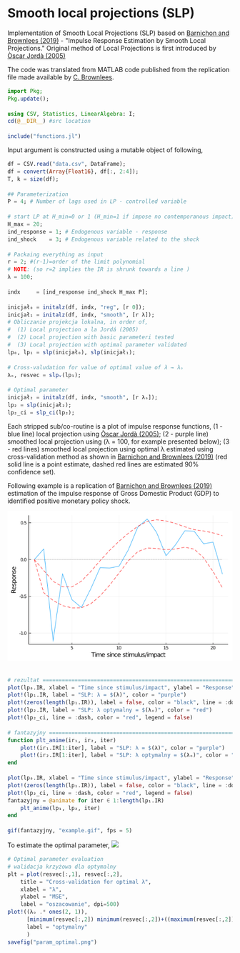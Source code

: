 # Smooth local projections (SLP)
Implementation of Smooth Local Projections (SLP) based on [Barnichon and Brownlees (2019)](https://www.mitpressjournals.org/doi/abs/10.1162/rest_a_00778) - "Impulse Response Estimation by Smooth Local Projections." Original method of Local Projections is first introduced by [Òscar Jordà (2005)](https://www.aeaweb.org/articles?id=10.1257/0002828053828518)

The code was translated from MATLAB code published from the replication file made available by [C. Brownlees](https://github.com/ctbrownlees/MATLAB-package-lproj).

```julia
import Pkg;
Pkg.update();

using CSV, Statistics, LinearAlgebra: I;
cd(@__DIR__) #src location

include("functions.jl")
```

Input argument is constructed using a mutable object of following,

```julia
df = CSV.read("data.csv", DataFrame);
df = convert(Array{Float16}, df[:, 2:4]);
T, k = size(df);

## Parameterization
P = 4; # Number of lags used in LP - controlled variable

# start LP at H_min=0 or 1 (H_min=1 if impose no contemporanous impact)
H_max = 20;
ind_response = 1; # Endogenous variable - response
ind_shock    = 3; # Endogenous variable related to the shock

# Packaing everything as input
r = 2; #(r-1)=order of the limit polynomial
# NOTE: (so r=2 implies the IR is shrunk towards a line )
λ = 100; 

indx     = [ind_response ind_shock H_max P];

inicjał₀ = initalz(df, indx, "reg", [r 0]);
inicjał₁ = initalz(df, indx, "smooth", [r λ]);
# Obliczanie projekcja lokalna, in order of,
#  (1) Local projection a la Jordá (2005)
#  (2) Local projection with basic parameteri tested
#  (3) Local projection with optimal parameter validated
lp₀, lp₁ = slp(inicjał₀), slp(inicjał₁);

# Cross-valudation for value of optimal value of λ → λₒ
λₒ, resvec = slpᵥ(lp₁);

# Optimal parameter
inicjał₂ = initalz(df, indx, "smooth", [r λₒ]);
lp₂ = slp(inicjał₂);
lp₂_ci = slp_ci(lp₂);
```
Each stripped sub/co-routine is a plot of impulse response functions, (1 - blue line) local projection using [Òscar Jordà (2005)](https://www.aeaweb.org/articles?id=10.1257/0002828053828518); (2 - purple line) smoothed local projection using (λ = 100, for example presented below); (3 - red lines) smoothed local projection using optimal λ estimated using cross-validation method as shown in [Barnichon and Brownlees (2019)](https://www.mitpressjournals.org/doi/abs/10.1162/rest_a_00778) (red solid line is a point estimate, dashed red lines are estimated 90% confidence set).

Following example is a replication of [Barnichon and Brownlees (2019)](https://www.mitpressjournals.org/doi/abs/10.1162/rest_a_00778) estimation of the impulse response of Gross Domestic Product (GDP) to identified positive monetary policy shock.

![](example.gif)

```julia

# rezultat ============================================================================================
plot(lp₀.IR, xlabel = "Time since stimulus/impact", ylabel = "Response", label = "Jordà (2005)")
plot!(lp₁.IR, label = "SLP: λ = $(λ)", color = "purple")
plot!(zeros(length(lp₁.IR)), label = false, color = "black", line = :dot)
plot!(lp₂.IR, label = "SLP: λ optymalny = $(λₒ)", color = "red")
plot!(lp₂_ci, line = :dash, color = "red", legend = false)

# fantazyjny ==========================================================================================
function plt_anime(ir₁, ir₂, iter)
    plot!(ir₁.IR[1:iter], label = "SLP: λ = $(λ)", color = "purple")
    plot!(ir₂.IR[1:iter], label = "SLP: λ optymalny = $(λₒ)", color = "red")
end

plot(lp₀.IR, xlabel = "Time since stimulus/impact", ylabel = "Response", label = "Jordà (2005)")
plot!(zeros(length(lp₁.IR)), label = false, color = "black", line = :dot)
plot!(lp₂_ci, line = :dash, color = "red", legend = false)
fantazyjny = @animate for iter ∈ 1:length(lp₁.IR)
    plt_anime(lp₁, lp₂, iter)
end

gif(fantazyjny, "example.gif", fps = 5)
```

To estimate the optimal parameter, 
![](example+param.png)
```julia
# Optimal parameter evaluation
# walidacja krzyżowa dla optymalny
plt = plot(resvec[:,1], resvec[:,2],
    title = "Cross-validation for optimal λ",
    xlabel = "λ",
    ylabel = "MSE",
    label = "oszacowanie", dpi=500)
plot!((λₒ .* ones(2, 1)),
      [minimum(resvec[:,2]) minimum(resvec[:,2])+((maximum(resvec[:,2])-minimum(resvec[:,2]))/2)]',
      label = "optymalny"
      )
savefig("param_optimal.png")
```